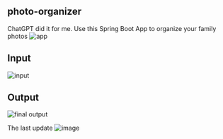 ## photo-organizer
ChatGPT did it for me.
Use this Spring Boot App to organize your family photos
![app](https://github.com/florentrot/photo-organizer/assets/99581506/e8f88460-dd14-4ca2-a640-c2afae338bc1)

## Input
![input](https://github.com/florentrot/photo-organizer/assets/99581506/66e88eb0-1704-4105-a87b-251f0cf40ecc)

## Output
![final output](https://github.com/florentrot/photo-organizer/assets/99581506/d0bc9de7-1963-4bc7-bd2d-15995f7db060)


The last update
![image](https://github.com/florentrot/photo-organizer/assets/99581506/445ca41b-254c-43f6-99a4-6c00c8cd7406)


